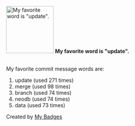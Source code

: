 <img src="https://my-badges.github.io/my-badges/favorite-word.png" alt="My favorite word is &quot;update&quot;." title="My favorite word is &quot;update&quot;." width="128">
<strong>My favorite word is &quot;update&quot;.</strong>
<br><br>

My favorite commit message words are:

1. update (used 271 times)
2. merge (used 98 times)
3. branch (used 74 times)
4. neodb (used 74 times)
5. data (used 73 times)


Created by <a href="https://github.com/my-badges/my-badges">My Badges</a>